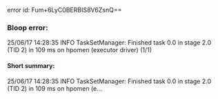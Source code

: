 error id: Fum+6LyC0BERBIS8V6ZsnQ==
### Bloop error:

25/06/17 14:28:35 INFO TaskSetManager: Finished task 0.0 in stage 2.0 (TID 2) in 109 ms on hpomen (executor driver) (1/1)
#### Short summary: 

25/06/17 14:28:35 INFO TaskSetManager: Finished task 0.0 in stage 2.0 (TID 2) in 109 ms on hpomen (e...